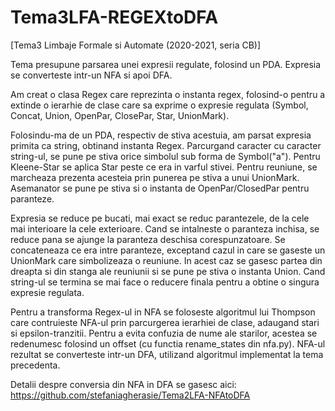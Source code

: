 # Tema3LFA-REGEXtoDFA
[Tema3 Limbaje Formale si Automate (2020-2021, seria CB)] 


Tema presupune parsarea unei expresii regulate, folosind un PDA. Expresia se converteste intr-un NFA si apoi DFA.

Am creat o clasa Regex care reprezinta o instanta regex, folosind-o pentru
a extinde o ierarhie de clase care sa exprime o expresie regulata (Symbol,
Concat, Union, OpenPar, ClosePar, Star, UnionMark).

Folosindu-ma de un PDA, respectiv de stiva acestuia, am parsat expresia primita
ca string, obtinand instanta Regex. Parcurgand caracter cu caracter string-ul,
se pune pe stiva orice simbolul sub forma de Symbol("a"). Pentru Kleene-Star se
aplica Star peste ce era in varful stivei. Pentru reuniune, se marcheaza prezenta
acesteia prin punerea pe stiva a unui UnionMark. Asemanator se pune pe stiva si
o instanta de OpenPar/ClosedPar pentru paranteze.

Expresia se reduce pe bucati, mai exact se reduc parantezele, de la cele mai
interioare la cele exterioare. Cand se intalneste o paranteza inchisa, se reduce
pana se ajunge la paranteza deschisa corespunzatoare. Se concateneaza ce era intre
paranteze, exceptand cazul in care se gaseste un UnionMark care simbolizeaza o
reuniune. In acest caz se gasesc partea din dreapta si din stanga ale reuniunii
si se pune pe stiva o instanta Union. Cand string-ul se termina se mai face o
reducere finala pentru a obtine o singura expresie regulata.

Pentru a transforma Regex-ul in NFA se foloseste algoritmul lui Thompson care
contruieste NFA-ul prin parcurgerea ierarhiei de clase, adaugand stari si
epsilon-tranzitii. Pentru a evita confuzia de nume ale starilor, acestea se
redenumesc folosind un offset (cu functia rename_states din nfa.py). NFA-ul
rezultat se converteste intr-un DFA, utilizand algoritmul implementat la tema
precedenta.

Detalii despre conversia din NFA in DFA se gasesc aici: https://github.com/stefaniagherasie/Tema2LFA-NFAtoDFA
